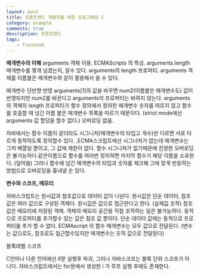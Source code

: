 ```yaml
---
layout: post
title: 프론트엔드 개발자를 위한 프로그래밍 1
category: example
comments: true
description: 프론트엔드
tags:
    - frontend
---
```


**매개변수의 이해**
arguments 객체 이용. ECMAScripts 의 특성.
arguments.length 매개변수를 몇개 넘겼는지, 알수 있다. arguments의 length 프로퍼티.
arguments 객체를 이름붙은 매개변수와 같이 활용해서 쓸 수 있다.

매개변수 단반향 반영
arguments[1]의 값을 바꾸면 num2(이름붙은 매개변수도) 값이 반영되지만
num2를 바꾼다고 arguments의 프로퍼티는 바뀌지 않는다.
arguments의 객체의 length 프로퍼티가 함수 정의에서 정의한 매개변수 숫자를 따르지 않고 함수를 호출할 때 넘긴 이름 붙은 매개변수 목록을 따르기 때문이다.
(strict mode에선 arguments 값 할당을 할수 없다.)
오버로딩 없음.

자바에서는 함수 이름이 같더라도 시그니처(매개변수의 타입고 개수)만 다르면 서로 다르게 동작하도록 정의할수 있다.
,ECMA스크립트에선 시그너처가 없는데 매개변수는 그저 배열일 뿐이고, 그 값에 제한이 없다.
함수 시그니처가 없기때문에 진정한 오버로딩은 불가능하다.같은이름으로 함수를 여러번 정의하면 마지막 함수가 해당 이름을 소유한다.
(덮어씀)
그러나 함수에 넘긴 매개변수의 타입과 숫자를 체크해 그에 맞게 반응하는 방법으로 오버로딩을 흉내낼 순 있다.

**변수와 스코프, 메모리**

자바스크립트는 원시값과 참조값으로 데이터 값이 나뉜다.
원시값은 단순 데이터, 참조값은 여러 값으로 구성된 객체다.
원시값은 값으로 접근한다고 한다. (실제값 조작)
참조 값은 메모리에 저장된 객체.
객체의 메모리 공간을 직접 조작하는 일은 불가능하다.
동적으로 프로퍼티를 추가할수 있는 값은 참조 값 뿐이다. 단순 데이터 값에는 동적으로 프로퍼티를 추가 할 수 없다.
ECMAscript 의 함수 매개변수는 모두 값으로 전달된다.
(변수는 값으로도, 참조로도 접근할수있지만 매개변수는 오직 값으로 전달된다)

블록레벨 스코프

C언어나 다른 언어에선 if문 실행후 파괴, 그러나 자바스코프는 블록 단위 스코프가 아니다.
자바스크립트에서는 for문에서 생성한 i  가 루프 실행 후에도 존재한다.
